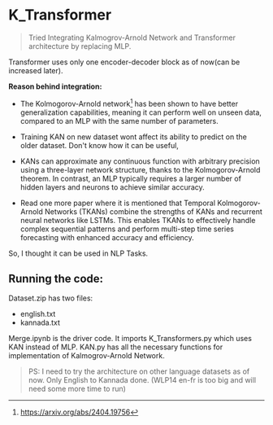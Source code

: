 # K_Transformer

> Tried Integrating Kalmogrov-Arnold Network and Transformer architecture by replacing MLP.

Transformer uses only one encoder-decoder block as of now(can be increased later). 

**Reason behind integration:**

 - The Kolmogorov-Arnold network[^1] has been shown to have better generalization capabilities, meaning it can perform well on unseen data, compared to an MLP with the same number of parameters.

 - Training KAN on new dataset wont affect its ability to predict on the older dataset. Don't know how it can be useful,

 - KANs can approximate any continuous function with arbitrary precision using a three-layer network structure, thanks to the Kolmogorov-Arnold theorem. In contrast, an MLP typically requires a larger number of hidden layers and neurons to achieve similar accuracy.

 - Read one more paper where it is mentioned that Temporal Kolmogorov-Arnold Networks (TKANs) combine the strengths of KANs and recurrent neural networks like LSTMs. This enables TKANs to effectively handle complex sequential patterns and perform multi-step time series forecasting with enhanced accuracy and efficiency.

So, I thought it can be used in NLP Tasks.

[^1]: https://arxiv.org/abs/2404.19756

## Running the code:

Dataset.zip has two files:
 - english.txt
 - kannada.txt
   
Merge.ipynb is the driver code. It imports K_Transformers.py which uses KAN instead of MLP.
KAN.py has all the necessary functions for implementation of Kalmogrov-Arnold Network.

> PS: I need to try the architecture on other language datasets as of now. Only English to Kannada done. (WLP14 en-fr is too big and will need some more time to run)
